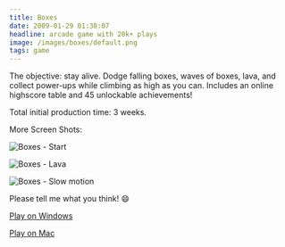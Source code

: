 ```yaml
---
title: Boxes
date: 2009-01-29 01:38:07
headline: arcade game with 20k+ plays
image: /images/boxes/default.png
tags: game
---
```


The objective: stay alive. Dodge falling boxes, waves of boxes, lava, and
collect power-ups while climbing as high as you can. Includes an online
highscore table and 45 unlockable achievements!

Total initial production time: 3 weeks.

More Screen Shots:

![Boxes - Start](/images/boxes/default.png)

![Boxes - Lava](/images/boxes/boxes-2.png)

![Boxes - Slow motion](/images/boxes/boxes-3.png)

Please tell me what you think! 😄

[Play on Windows](https://www.dropbox.com/s/xx7vimfhvubl5o7/boxes.zip?dl=0)

[Play on Mac](https://www.dropbox.com/s/v101hnz11q6z9nn/boxes-mac.zip?dl=0)

